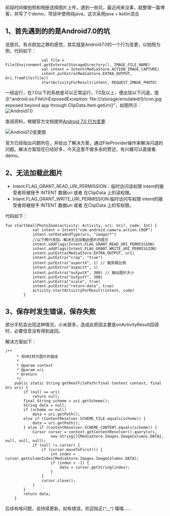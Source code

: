 前段时间做拍照和相册选择图片上传，遇到一些坑，最近闲来没事，就整理一篇博客，并写了个demo，项目中使用纯java，这次采用java + kotlin混合
## 1、首先遇到的的是Android7.0的坑

说是坑，有点欲加之罪的感觉，其实就是Android7.0的一个行为变更，以拍照为例，代码如下：

```
                val file = File(Environment.getExternalStorageDirectory(), IMAGE_FILE_NAME)
                val intent = Intent(MediaStore.ACTION_IMAGE_CAPTURE)
                intent.putExtra(MediaStore.EXTRA_OUTPUT, Uri.fromFile(file))
                startActivityForResult(intent, REQUEST_IMAGE_PHOTO)
```
一经运行，在7.0以下的系统是可以正常运行，7.0及以上，便出现以下闪退，提示“android.os.FileUriExposedException: file:///storage/emulated/0/icon.jpg exposed beyond app through ClipData.Item.getUri()”，如图所示：
![Android7.0](https://img-blog.csdnimg.cn/20181223233011902.png?x-oss-process=image/watermark,type_ZmFuZ3poZW5naGVpdGk,shadow_10,text_aHR0cHM6Ly9ibG9nLmNzZG4ubmV0L3BhbmdwYW5nMTIzNjU0,size_16,color_FFFFFF,t_70)

查阅资料，根据官方文档提供[Android 7.0 行为变更](https://developer.android.com/about/versions/nougat/android-7.0-changes)

![Android7.0变更图](https://img-blog.csdnimg.cn/20181223234046922.png?x-oss-process=image/watermark,type_ZmFuZ3poZW5naGVpdGk,shadow_10,text_aHR0cHM6Ly9ibG9nLmNzZG4ubmV0L3BhbmdwYW5nMTIzNjU0,size_16,color_FFFFFF,t_70)

官方已经指出问题所在，并给出了解决方案，通过FileProvider操作来解决闪退的问题。解决方案现在已经好多，今天这里不做多余的赘述，有兴趣可以直接看demo。

## 2、无法加载此图片

 - Intent.FLAG_GRANT_READ_URI_PERMISSION：临时访问读权限  intent的接受者将被授予 INTENT 数据uri 或者 在ClipData 上的读权限。
 - Intent.FLAG_GRANT_WRITE_URI_PERMISSION:临时访问写权限  intent的接受者将被授予 INTENT 数据uri 或者 在ClipData 上的写权限。


代码如下：
```
fun startSmallPhotoZoom(activity: Activity, uri: Uri?, code: Int) {
            val intent = Intent("com.android.camera.action.CROP")
            intent.setDataAndType(uri, "image/*")
            //以下两行添加，解决无法加载此图片的提示
            intent.addFlags(Intent.FLAG_GRANT_READ_URI_PERMISSION)
            intent.addFlags(Intent.FLAG_GRANT_WRITE_URI_PERMISSION)
            intent.putExtra(MediaStore.EXTRA_OUTPUT, uri)
            intent.putExtra("crop", "true")
            intent.putExtra("aspectX", 1) // 裁剪框比例
            intent.putExtra("aspectY", 1)
            intent.putExtra("outputX", 300) // 输出图片大小
            intent.putExtra("outputY", 300)
            intent.putExtra("scale", true)
            intent.putExtra("return-data", true)
            activity.startActivityForResult(intent, code)
        }
```

## 3、保存时发生错误，保存失败

部分手机会出现这种情况，小米居多，造成此原因主要是onActivityResult回调时，必要信息没有得到返回。

解决方案如下：

```
/**
     * 将URI转为图片的路径
     *
     * @param context
     * @param uri
     * @return
     */
    public static String getRealFilePath(final Context context, final Uri uri) {
        if (null == uri)
            return null;
        final String scheme = uri.getScheme();
        String data = null;
        if (scheme == null)
            data = uri.getPath();
        else if (ContentResolver.SCHEME_FILE.equals(scheme)) {
            data = uri.getPath();
        } else if (ContentResolver.SCHEME_CONTENT.equals(scheme)) {
            Cursor cursor = context.getContentResolver().query(uri,
                    new String[]{MediaStore.Images.ImageColumns.DATA}, null, null, null);
            if (null != cursor) {
                if (cursor.moveToFirst()) {
                    int index = cursor.getColumnIndex(MediaStore.Images.ImageColumns.DATA);
                    if (index > -1) {
                        data = cursor.getString(index);
                    }
                }
                cursor.close();
            }
        }
        return data;
    }
```

后续有啥问题，会持续更新，如有错误，欢迎指正(*^__^*) 嘻嘻……

